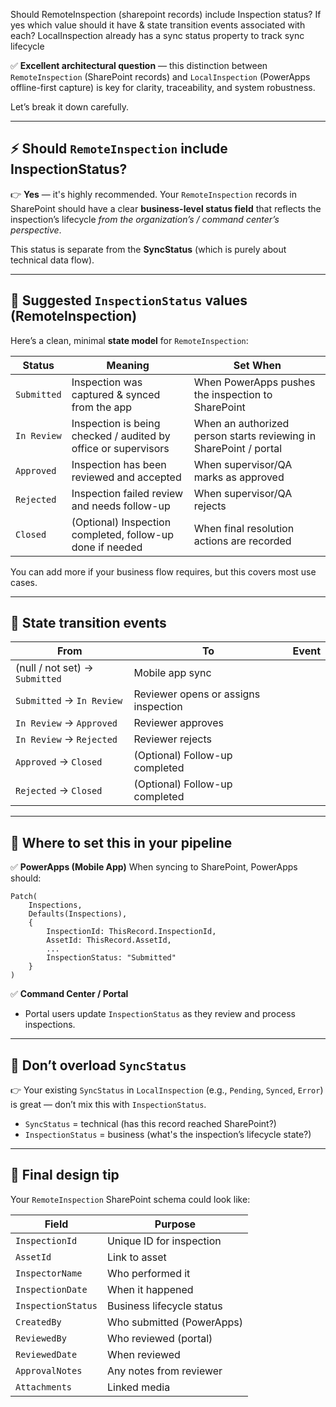 Should RemoteInspection (sharepoint records) include Inspection status? If yes which value should it have & state transition events associated with each?
LocalInspection already has a sync status property to track sync lifecycle

✅ **Excellent architectural question** — this distinction between `RemoteInspection` (SharePoint records) and `LocalInspection` (PowerApps offline-first capture) is key for clarity, traceability, and system robustness.

Let’s break it down carefully.

---

## ⚡ Should `RemoteInspection` include **InspectionStatus**?

👉 **Yes** — it's highly recommended.
Your `RemoteInspection` records in SharePoint should have a clear **business-level status field** that reflects the inspection’s lifecycle *from the organization’s / command center’s perspective*.

This status is separate from the **SyncStatus** (which is purely about technical data flow).

---

## 🚦 Suggested `InspectionStatus` values (RemoteInspection)

Here’s a clean, minimal **state model** for `RemoteInspection`:

| Status      | Meaning                                                        | Set When                                                          |
| ----------- | -------------------------------------------------------------- | ----------------------------------------------------------------- |
| `Submitted` | Inspection was captured & synced from the app                  | When PowerApps pushes the inspection to SharePoint                |
| `In Review` | Inspection is being checked / audited by office or supervisors | When an authorized person starts reviewing in SharePoint / portal |
| `Approved`  | Inspection has been reviewed and accepted                      | When supervisor/QA marks as approved                              |
| `Rejected`  | Inspection failed review and needs follow-up                   | When supervisor/QA rejects                                        |
| `Closed`    | (Optional) Inspection completed, follow-up done if needed      | When final resolution actions are recorded                        |

You can add more if your business flow requires, but this covers most use cases.

---

## 🔁 **State transition events**

| From                           | To                                   | Event |
| ------------------------------ | ------------------------------------ | ----- |
| (null / not set) → `Submitted` | Mobile app sync                      |       |
| `Submitted` → `In Review`      | Reviewer opens or assigns inspection |       |
| `In Review` → `Approved`       | Reviewer approves                    |       |
| `In Review` → `Rejected`       | Reviewer rejects                     |       |
| `Approved` → `Closed`          | (Optional) Follow-up completed       |       |
| `Rejected` → `Closed`          | (Optional) Follow-up completed       |       |

---

## 📝 Where to set this in your pipeline

✅ **PowerApps (Mobile App)**
When syncing to SharePoint, PowerApps should:

```powerapps
Patch(
    Inspections,
    Defaults(Inspections),
    {
        InspectionId: ThisRecord.InspectionId,
        AssetId: ThisRecord.AssetId,
        ...
        InspectionStatus: "Submitted"
    }
)
```

✅ **Command Center / Portal**

* Portal users update `InspectionStatus` as they review and process inspections.

---

## 🚫 Don’t overload `SyncStatus`

👉 Your existing `SyncStatus` in `LocalInspection` (e.g., `Pending`, `Synced`, `Error`) is great — don’t mix this with `InspectionStatus`.

* `SyncStatus` = technical (has this record reached SharePoint?)
* `InspectionStatus` = business (what's the inspection’s lifecycle state?)

---

## 🌟 Final design tip

Your `RemoteInspection` SharePoint schema could look like:

| Field              | Purpose                   |
| ------------------ | ------------------------- |
| `InspectionId`     | Unique ID for inspection  |
| `AssetId`          | Link to asset             |
| `InspectorName`    | Who performed it          |
| `InspectionDate`   | When it happened          |
| `InspectionStatus` | Business lifecycle status |
| `CreatedBy`        | Who submitted (PowerApps) |
| `ReviewedBy`       | Who reviewed (portal)     |
| `ReviewedDate`     | When reviewed             |
| `ApprovalNotes`    | Any notes from reviewer   |
| `Attachments`      | Linked media              |

